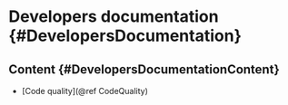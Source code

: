 # Developers documentation {#DevelopersDocumentation}

## Content {#DevelopersDocumentationContent}

- [Code quality](@ref CodeQuality)
